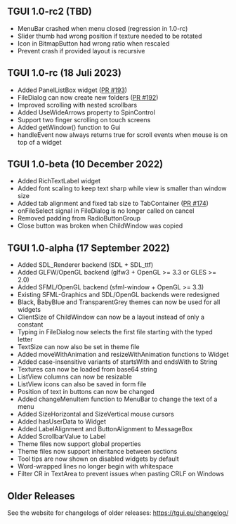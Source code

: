 TGUI 1.0-rc2  (TBD)
-------------------

- MenuBar crashed when menu closed (regression in 1.0-rc)
- Slider thumb had wrong position if texture needed to be rotated
- Icon in BitmapButton had wrong ratio when rescaled
- Prevent crash if provided layout is recursive


TGUI 1.0-rc  (18 Juli 2023)
---------------------------

- Added PanelListBox widget ([PR #193](https://github.com/texus/TGUI/pull/193))
- FileDialog can now create new folders ([PR #192](https://github.com/texus/TGUI/pull/192))
- Improved scrolling with nested scrollbars
- Added UseWideArrows property to SpinControl
- Support two finger scrolling on touch screens
- Added getWindow() function to Gui
- handleEvent now always returns true for scroll events when mouse is on top of a widget


TGUI 1.0-beta  (10 December 2022)
---------------------------------

- Added RichTextLabel widget
- Added font scaling to keep text sharp while view is smaller than window size
- Added tab alignment and fixed tab size to TabContainer ([PR #174](https://github.com/texus/TGUI/pull/174))
- onFileSelect signal in FileDialog is no longer called on cancel
- Removed padding from RadioButtonGroup
- Close button was broken when ChildWindow was copied


TGUI 1.0-alpha  (17 September 2022)
-----------------------------------

- Added SDL\_Renderer backend (SDL + SDL\_ttf)
- Added GLFW/OpenGL backend (glfw3 + OpenGL >= 3.3 or GLES >= 2.0)
- Added SFML/OpenGL backend (sfml-window + OpenGL >= 3.3)
- Existing SFML-Graphics and SDL/OpenGL backends were redesigned
- Black, BabyBlue and TransparentGrey themes can now be used for all widgets
- ClientSize of ChildWindow can now be a layout instead of only a constant
- Typing in FileDialog now selects the first file starting with the typed letter
- TextSize can now also be set in theme file
- Added moveWithAnimation and resizeWithAnimation functions to Widget
- Added case-insensitive variants of startsWith and endsWith to String
- Textures can now be loaded from base64 string
- ListView columns can now be resizable
- ListView icons can also be saved in form file
- Position of text in buttons can now be changed
- Added changeMenuItem function to MenuBar to change the text of a menu
- Added SizeHorizontal and SizeVertical mouse cursors
- Added hasUserData to Widget
- Added LabelAlignment and ButtonAlignment to MessageBox
- Added ScrollbarValue to Label
- Theme files now support global properties
- Theme files now support inheritance between sections
- Tool tips are now shown on disabled widgets by default
- Word-wrapped lines no longer begin with whitespace
- Filter CR in TextArea to prevent issues when pasting CRLF on Windows


Older Releases
--------------

See the website for changelogs of older releases: https://tgui.eu/changelog/
